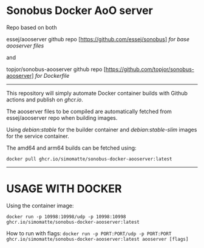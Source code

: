 # Sonobus Docker AoO server

Repo based on both

essej/aooserver github repo [https://github.com/essej/sonobus] *for base aooserver files*

and

topjor/sonobus-aooserver github repo [https://github.com/topjor/sonobus-aooserver] *for Dockerfile*

---

This repository will simply automate Docker container builds with Github actions and publish on _ghcr.io_.

The aooserver files to be compiled are automatically fetched from essej/aooserver repo when building images.

Using *debian:stable* for the builder container and *debian:stable-slim* images for the service container.

The amd64 and arm64 builds can be fetched using:
```
docker pull ghcr.io/simomatte/sonobus-docker-aooserver:latest
```

---

# USAGE WITH DOCKER

Using the container image:

    docker run -p 10998:10998/udp -p 10998:10998 ghcr.io/simomatte/sonobus-docker-aooserver:latest

How to run with flags: `docker run -p PORT:PORT/udp -p PORT:PORT ghcr.io/simomatte/sonobus-docker-aooserver:latest aooserver [flags]`
